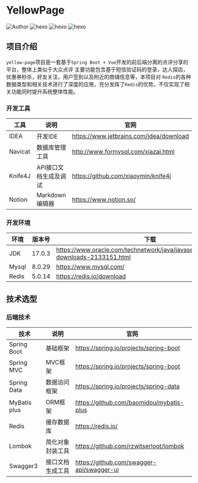 # YellowPage

![Author](https://img.shields.io/badge/Author-hua-red.svg "Author")
![hexo](https://img.shields.io/badge/Java-1.8+-blue.svg)
![hexo](https://img.shields.io/badge/Maven-3.8.5-yellow.svg)
![hexo](https://img.shields.io/badge/Spring_Boot-3.0.0-green.svg)

## 项目介绍
`yellow-page`项目是一套基于`Spring Boot + Vue`开发的前后端分离的点评分享的平台，整体上类似于大众点评
主要功能包含基于短信验证码的登录，达人探店，优惠券秒杀，好友关注，用户签到以及附近的商铺信息等，本项目对
`Redis`的各种数据类型和相关技术进行了深度的应用，充分发挥了`Redis`的优势，不仅实现了相关功能同时提升系统整体性能。

### 开发工具

| 工具      | 说明           | 官网                                      |
|---------|--------------|-----------------------------------------|
| IDEA    | 开发IDE        | https://www.jetbrains.com/idea/download |
| Navicat | 数据库管理工具      | http://www.formysql.com/xiazai.html     |
| Knife4J | API接口文档生成及调试 | https://github.com/xiaoymin/knife4j     |
| Notion  | Markdown编辑器  | https://www.notion.so/                  |

### 开发环境

| 环境    | 版本号    | 下载                                                                                   |
|-------|--------|--------------------------------------------------------------------------------------|
| JDK   | 17.0.3 | https://www.oracle.com/technetwork/java/javase/downloads/jdk8-downloads-2133151.html |
| Mysql | 8.0.29 | https://www.mysql.com/                                                               |
| Redis | 5.0.14 | https://redis.io/download                                                            |          

## 技术选型
### 后端技术
| 技术           | 说明       | 官网                                        |
|--------------|----------|-------------------------------------------|
| Spring Boot  | 基础框架     | https://spring.io/projects/spring-boot    |
| Spring MVC   | MVC框架    | https://spring.io/projects/spring-boot    |
| Spring Data  | 数据访问框架   | https://spring.io/projects/spring-data    |
| MyBatis plus | ORM框架    | https://github.com/baomidou/mybatis-plus  |
| Redis        | 缓存数据库    | https://redis.io/                         |
| Lombok       | 简化对象封装工具 | https://github.com/rzwitserloot/lombok    |
| Swagger3     | 接口文档生成工具 | https://github.com/swagger-api/swagger-ui |            